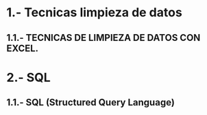 # 1.- Tecnicas limpieza de datos

## 1.1.- TECNICAS DE LIMPIEZA DE DATOS CON EXCEL.

# 2.- SQL

## 1.1.- SQL (Structured Query Language)


